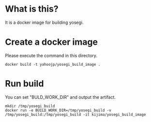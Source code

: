 <!---
  Licensed under the Apache License, Version 2.0 (the "License");
  you may not use this file except in compliance with the License.
  You may obtain a copy of the License at

   http://www.apache.org/licenses/LICENSE-2.0

  Unless required by applicable law or agreed to in writing, software
  distributed under the License is distributed on an "AS IS" BASIS,
  WITHOUT WARRANTIES OR CONDITIONS OF ANY KIND, either express or implied.
  See the License for the specific language governing permissions and
  limitations under the License. See accompanying LICENSE file.
-->
# What is this?
It is a docker image for building yosegi.

# Create a docker image

Please execute the command in this directory.

```
docker build -t yahoojp/yosegi_build_image .
```

# Run build

You can set "BULD_WORK_DIR" and output the artifact.

```
mkdir /tmp/yosegi_build
docker run -e BUILD_WORK_DIR=/tmp/yosegi_build -v /tmp/yosegi_build:/tmp/yosegi_build -it kijima/yosegi_build_image
```
